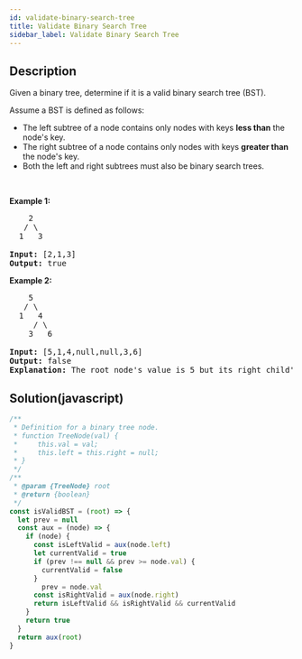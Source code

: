 ```yaml
---
id: validate-binary-search-tree
title: Validate Binary Search Tree
sidebar_label: Validate Binary Search Tree
---
```

## Description
<div class="description">
<p>Given a binary tree, determine if it is a valid binary search tree (BST).</p>

<p>Assume a BST is defined as follows:</p>

<ul>
	<li>The left subtree of a node contains only nodes with keys <strong>less than</strong> the node&#39;s key.</li>
	<li>The right subtree of a node contains only nodes with keys <strong>greater than</strong> the node&#39;s key.</li>
	<li>Both the left and right subtrees must also be binary search trees.</li>
</ul>

<p>&nbsp;</p>

<p><strong>Example 1:</strong></p>

<pre>
    2
   / \
  1   3

<strong>Input:</strong>&nbsp;[2,1,3]
<strong>Output:</strong> true
</pre>

<p><strong>Example 2:</strong></p>

<pre>
    5
   / \
  1   4
&nbsp;    / \
&nbsp;   3   6

<strong>Input:</strong> [5,1,4,null,null,3,6]
<strong>Output:</strong> false
<strong>Explanation:</strong> The root node&#39;s value is 5 but its right child&#39;s value is 4.
</pre>

</div>

## Solution(javascript)
```javascript
/**
 * Definition for a binary tree node.
 * function TreeNode(val) {
 *     this.val = val;
 *     this.left = this.right = null;
 * }
 */
/**
 * @param {TreeNode} root
 * @return {boolean}
 */
const isValidBST = (root) => {
  let prev = null
  const aux = (node) => {
    if (node) {
      const isLeftValid = aux(node.left)
      let currentValid = true
      if (prev !== null && prev >= node.val) {
        currentValid = false
      }
        prev = node.val
      const isRightValid = aux(node.right)
      return isLeftValid && isRightValid && currentValid
    }
    return true
  }
  return aux(root)
}

```